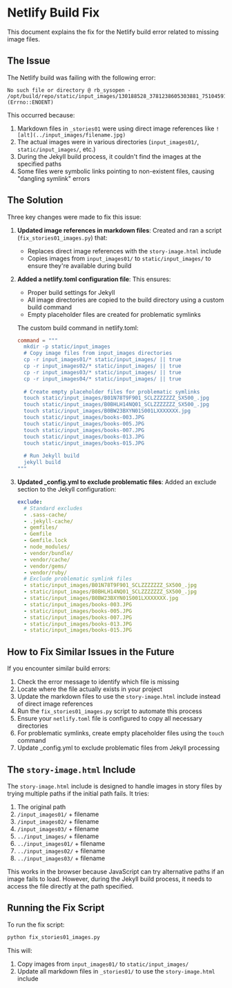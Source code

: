 # Netlify Build Fix

This document explains the fix for the Netlify build error related to missing image files.

## The Issue

The Netlify build was failing with the following error:

```
No such file or directory @ rb_sysopen - /opt/build/repo/static/input_images/130188528_3781238605303881_7510459135709865265_n.jpg (Errno::ENOENT)
```

This occurred because:

1. Markdown files in `_stories01` were using direct image references like `![alt](../input_images/filename.jpg)`
2. The actual images were in various directories (`input_images01/`, `static/input_images/`, etc.)
3. During the Jekyll build process, it couldn't find the images at the specified paths
4. Some files were symbolic links pointing to non-existent files, causing "dangling symlink" errors

## The Solution

Three key changes were made to fix this issue:

1. **Updated image references in markdown files**: Created and ran a script (`fix_stories01_images.py`) that:
   - Replaces direct image references with the `story-image.html` include
   - Copies images from `input_images01/` to `static/input_images/` to ensure they're available during build

2. **Added a netlify.toml configuration file**: This ensures:
   - Proper build settings for Jekyll
   - All image directories are copied to the build directory using a custom build command
   - Empty placeholder files are created for problematic symlinks
   
   The custom build command in netlify.toml:
   ```toml
   command = """
     mkdir -p static/input_images
     # Copy image files from input_images directories
     cp -r input_images01/* static/input_images/ || true
     cp -r input_images02/* static/input_images/ || true
     cp -r input_images03/* static/input_images/ || true
     cp -r input_images04/* static/input_images/ || true
     
     # Create empty placeholder files for problematic symlinks
     touch static/input_images/B01N78T9F901_SCLZZZZZZZ_SX500_.jpg
     touch static/input_images/B0BHLH14NQ01_SCLZZZZZZZ_SX500_.jpg
     touch static/input_images/B0BW23BXYN01S001LXXXXXXX.jpg
     touch static/input_images/books-003.JPG
     touch static/input_images/books-005.JPG
     touch static/input_images/books-007.JPG
     touch static/input_images/books-013.JPG
     touch static/input_images/books-015.JPG
     
     # Run Jekyll build
     jekyll build
   """
   ```

3. **Updated _config.yml to exclude problematic files**: Added an exclude section to the Jekyll configuration:
   ```yaml
   exclude:
     # Standard excludes
     - .sass-cache/
     - .jekyll-cache/
     - gemfiles/
     - Gemfile
     - Gemfile.lock
     - node_modules/
     - vendor/bundle/
     - vendor/cache/
     - vendor/gems/
     - vendor/ruby/
     # Exclude problematic symlink files
     - static/input_images/B01N78T9F901_SCLZZZZZZZ_SX500_.jpg
     - static/input_images/B0BHLH14NQ01_SCLZZZZZZZ_SX500_.jpg
     - static/input_images/B0BW23BXYN01S001LXXXXXXX.jpg
     - static/input_images/books-003.JPG
     - static/input_images/books-005.JPG
     - static/input_images/books-007.JPG
     - static/input_images/books-013.JPG
     - static/input_images/books-015.JPG
   ```

## How to Fix Similar Issues in the Future

If you encounter similar build errors:

1. Check the error message to identify which file is missing
2. Locate where the file actually exists in your project
3. Update the markdown files to use the `story-image.html` include instead of direct image references
4. Run the `fix_stories01_images.py` script to automate this process
5. Ensure your `netlify.toml` file is configured to copy all necessary directories
6. For problematic symlinks, create empty placeholder files using the `touch` command
7. Update _config.yml to exclude problematic files from Jekyll processing

## The `story-image.html` Include

The `story-image.html` include is designed to handle images in story files by trying multiple paths if the initial path fails. It tries:

1. The original path
2. `/input_images01/` + filename
3. `/input_images02/` + filename
4. `/input_images03/` + filename
5. `../input_images/` + filename
6. `../input_images01/` + filename
7. `../input_images02/` + filename
8. `../input_images03/` + filename

This works in the browser because JavaScript can try alternative paths if an image fails to load. However, during the Jekyll build process, it needs to access the file directly at the path specified.

## Running the Fix Script

To run the fix script:

```bash
python fix_stories01_images.py
```

This will:
1. Copy images from `input_images01/` to `static/input_images/`
2. Update all markdown files in `_stories01/` to use the `story-image.html` include

